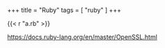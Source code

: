 +++
title = "Ruby"
tags = [ "ruby" ]
+++

{{< r "a.rb" >}}

<https://docs.ruby-lang.org/en/master/OpenSSL.html>
